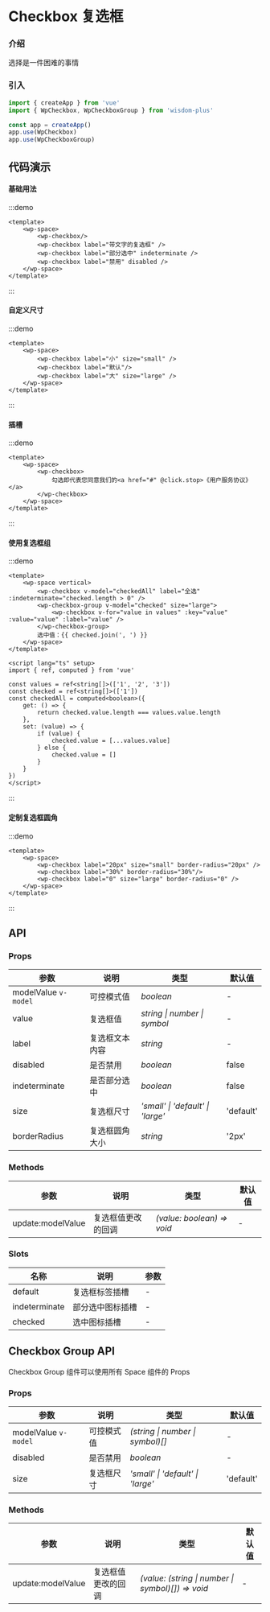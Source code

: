 # Checkbox 复选框

### 介绍

选择是一件困难的事情

### 引入

```js
import { createApp } from 'vue'
import { WpCheckbox, WpCheckboxGroup } from 'wisdom-plus'

const app = createApp()
app.use(WpCheckbox)
app.use(WpCheckboxGroup)
```

## 代码演示

#### 基础用法

:::demo
```vue
<template>
    <wp-space>
        <wp-checkbox/>
        <wp-checkbox label="带文字的复选框" />
        <wp-checkbox label="部分选中" indeterminate />
        <wp-checkbox label="禁用" disabled />
    </wp-space>
</template>
```
:::

#### 自定义尺寸

:::demo
```vue
<template>
    <wp-space>
        <wp-checkbox label="小" size="small" />
        <wp-checkbox label="默认"/>
        <wp-checkbox label="大" size="large" />
    </wp-space>
</template>
```
:::

#### 插槽

:::demo
```vue
<template>
    <wp-space>
        <wp-checkbox>
            勾选即代表您同意我们的<a href="#" @click.stop>《用户服务协议》</a>
        </wp-checkbox>
    </wp-space>
</template>
```
:::

#### 使用复选框组

:::demo
```vue
<template>
    <wp-space vertical>
        <wp-checkbox v-model="checkedAll" label="全选" :indeterminate="checked.length > 0" />
        <wp-checkbox-group v-model="checked" size="large">
            <wp-checkbox v-for="value in values" :key="value" :value="value" :label="value" />
        </wp-checkbox-group>
        选中值：{{ checked.join(', ') }}
    </wp-space>
</template>

<script lang="ts" setup>
import { ref, computed } from 'vue'

const values = ref<string[]>(['1', '2', '3'])
const checked = ref<string[]>(['1'])
const checkedAll = computed<boolean>({
    get: () => {
        return checked.value.length === values.value.length
    },
    set: (value) => {
        if (value) {
            checked.value = [...values.value]
        } else {
            checked.value = []
        }
    }
})
</script>
```
:::

#### 定制复选框圆角

:::demo
```vue
<template>
    <wp-space>
        <wp-checkbox label="20px" size="small" border-radius="20px" />
        <wp-checkbox label="30%" border-radius="30%"/>
        <wp-checkbox label="0" size="large" border-radius="0" />
    </wp-space>
</template>
```
:::

## API

### Props

| 参数      | 说明           | 类型                                                                | 默认值 |
| --------- | -------------- | ------------------------------------------------------------------- | ------ |
| modelValue `v-model`   | 可控模式值       | _boolean_          | -     |
| value     | 复选框值   | _string \| number \| symbol_           | -      |
| label | 复选框文本内容 | _string_ | - |
| disabled | 是否禁用 | _boolean_ | false |
| indeterminate | 是否部分选中 | _boolean_ | false |
| size | 复选框尺寸 | _'small' \| 'default' \| 'large'_ | 'default' |
| borderRadius | 复选框圆角大小 | _string_ | '2px' |

### Methods

| 参数      | 说明           | 类型                                                                | 默认值 |
| --------- | -------------- | ------------------------------------------------------------------- | ------ |
| update:modelValue      | 复选框值更改的回调       | _(value: boolean) => void_          | -     |

### Slots

| 名称    | 说明     | 参数 |
| ------- | -------- | --- |
| default | 复选框标签插槽 | - |
| indeterminate | 部分选中图标插槽 | - |
| checked | 选中图标插槽 | - |

## Checkbox Group API

Checkbox Group 组件可以使用所有 Space 组件的 Props

### Props

| 参数      | 说明           | 类型                                                                | 默认值 |
| --------- | -------------- | ------------------------------------------------------------------- | ------ |
| modelValue `v-model`   | 可控模式值       | _(string \| number \| symbol)[]_          | -     |
| disabled     | 是否禁用   | _boolean_           | -      |
| size | 复选框尺寸 | _'small' \| 'default' \| 'large'_ | 'default' |

### Methods

| 参数      | 说明           | 类型                                                                | 默认值 |
| --------- | -------------- | ------------------------------------------------------------------- | ------ |
| update:modelValue      | 复选框值更改的回调       | _(value: (string \| number \| symbol)[]) => void_          | -     |